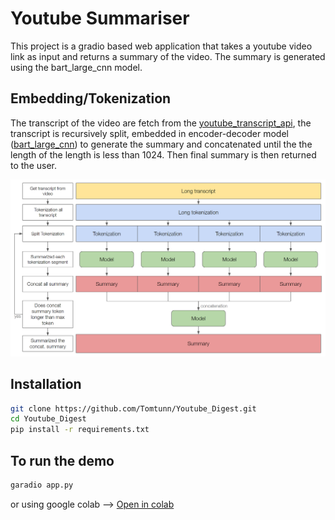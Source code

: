 # Youtube Summariser
This project is a gradio based web application that takes a youtube video link as input and returns a summary of the video. The summary is generated using the bart_large_cnn model.

## Embedding/Tokenization
The transcript of the video are fetch from the [youtube_transcript_api](https://github.com/jdepoix/youtube-transcript-api), the transcript is recursively split, embedded in encoder-decoder model ([bart_large_cnn](https://huggingface.co/facebook/bart-base)) to generate the summary and concatenated until the the length of the length is less than 1024. Then final summary is then returned to the user.

<img src="figure/figure1.png" alt="drawing" width="750"/>


## Installation
```sh
git clone https://github.com/Tomtunn/Youtube_Digest.git
cd Youtube_Digest
pip install -r requirements.txt
```

## To run the demo
```sh
garadio app.py
```
or using google colab --> [Open in colab](https://colab.research.google.com/drive/1guPrXKgHA8x9dRI4anj9OaHktequA5ZX?usp=sharing)